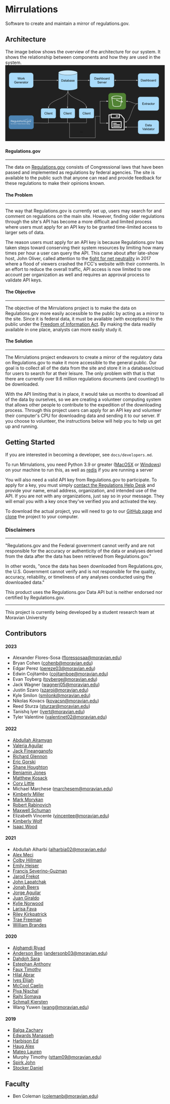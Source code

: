 # Mirrulations

Software to create and maintain a mirror of regulations.gov.

## Architecture
The image below shows the overview of the architecture for our system. It shows the relationship between components and how they are used in the system.
![Architecture](architecture.png)
#### Regulations.gov
------
The data on [Regulations.gov](https://www.regulations.gov) consists of Congressional laws that have been passed and implemented as regulations by federal agencies. The site is available to the public such that anyone can read and provide feedback for these regulations to make their opinions known.


#### The Problem
------

The way that Regulations.gov is currently set up, users may search for and comment on regulations on the main site. However, finding older regulations through the site's API has become a more difficult and limited process where users must apply for an API key to be granted time-limited access to larger sets of data.


The reason users must apply for an API key is because Regulations.gov has taken steps toward conserving their system resources by limiting how many times per hour a user can query the API. This came about after late-show host, John Oliver, called attention to the [fight for net neutrality](https://www.cbsnews.com/news/john-oliver-fans-flood-fcc-website-in-fight-for-net-neutrality/) in 2017 where a flood of viewers crashed the FCC's website with their comments. In an effort to reduce the overall traffic, API access is now limited to one account per organization as well and requires an approval process to validate API keys.

#### The Objective
------

The objective of the Mirrulations project is to make the data on Regulations.gov more easily accessible to the public by acting as a mirror to the site. Since it is federal data, it must be available (with exceptions) to the public under the [Freedom of Information Act](https://foia.state.gov/Learn/FOIA.aspx). By making the data readily available in one place, analysts can more easily study it.

#### The Solution
------
The Mirrulations project endeavors to create a mirror of the regulatory data on Regulations.gov to make it more accessible to the general public. Our goal is to collect all of the data from the site and store it in a database/cloud for users to search for at their leisure. The only problem with that is that there are currently over 9.6 million regulations documents (and counting!) to be downloaded.

With the API limiting that is in place, it would take us months to download all of the data by ourselves, so we are creating a volunteer computing system that allows other people to contribute to the expedition of the downloading process. Through this project users can apply for an API key and volunteer their computer's CPU for downloading data and sending it to our server. If you choose to volunteer, the instructions below will help you to help us get up and running.


## Getting Started

If you are interested in becoming a developer, see `docs/developers.md`.

To run Mirrulations, you need Python 3.9 or greater ([MacOSX](https://docs.python-guide.org/starting/install3/osx/) or [Windows](https://docs.python-guide.org/starting/install3/win/)) on your machine to run this, as well as [redis](https://redis.io/) if you are running a server

You will also need a valid API key from Regulations.gov to participate. To apply for a key, you must simply [contact the Regulations Help Desk](regulations@erulemakinghelpdesk.com) and provide your name, email address, organization, and intended use of the API. If you are not with any organizations, just say so in your message. They will email you with a key once they've verified you and activated the key.

To download the actual project, you will need to go to our [GitHub page](https://github.com/MoravianUniversity/mirrulations) and [clone](https://help.github.com/articles/cloning-a-repository/) the project to your computer.



### Disclaimers
--------
"Regulations.gov and the Federal government cannot verify and are not responsible for the accuracy or authenticity of the data or analyses derived from the data after the data has been retrieved from Regulations.gov."

In other words, "once the data has been downloaded from Regulations.gov, the U.S. Government cannot verify and is not responsible for the quality, accuracy, reliability, or timeliness of any analyses conducted using the downloaded data."

This product uses the Regulations.gov Data API but is neither endorsed nor certified by Regulations.gov.

--------
This project is currently being developed by a student research team at Moravian University

## Contributors

#### 2023
* Alexander Flores-Sosa (floressosaa@moravian.edu)
* Bryan Cohen (cohenb@moravian.edu)
* Edgar Perez (pereze03@moravian.edu)
* Edwin Cojitambo (cojitamboe@moravian.edu)
* Evan Toyberg (toyberge@moravian.edu)
* Jack Wagner (wagnerj05@moravian.edu)
* Justin Szaro (szaroj@moravian.edu)
* Kyle Smilon (smilonk@moravian.edu)
* Nikolas Kovacs (kovacsn@moravian.edu)
* Reed Sturza (sturzar@moravian.edu)
* Tanishq Iyer (iyert@moravian.edu)
* Tyler Valentine (valentinet02@moravian.edu)


#### 2022

* [Abdullah Alramyan](https://www.linkedin.com/in/abdullah-alramyan-1b1b56113/) 
* [Valeria Aguilar](https://www.linkedin.com/in/valeria-aguilar-395479222/) 
* [Jack Fineanganofo](https://www.linkedin.com/in/jackbf/) 
* [Richard Glennon](https://www.linkedin.com/in/glennonr/) 
* [Eric Gorski](https://www.linkedin.com/in/eric-gorski-5a7888197/) 
* [Shane Houghton](https://www.linkedin.com/in/shane-houghton-b4b0a41a2/) 
* [Benjamin Jones](https://www.linkedin.com/in/benjamin-jones-bb9533229/) 
* [Matthew Kosack](https://www.linkedin.com/in/matthew-kosack-517835173/) 
* [Cory Little](https://www.linkedin.com/in/cory-little/) 
* Michael Marchese (marchesem@moravian.edu)
* [Kimberly Miller](https://www.linkedin.com/in/kimberly-miller-39b31a162/) 
* [Mark Morykan](https://www.linkedin.com/in/mark-morykan-a64605189/) 
* [Robert Rabinovich](https://www.linkedin.com/in/robert-rabinovich-8412591a2/) 
* [Maxwell Schuman](https://www.linkedin.com/in/maxwell-schuman-98276020a/) 
* Elizabeth Vincente (vincentee@moravian.edu)
* [Kimberly Wolf](https://www.linkedin.com/in/wolfkimberly/) 
* [Isaac Wood](https://www.linkedin.com/in/isaac-wood-615a09154/) 

#### 2021

* Abdullah Alharbi (alharbia02@moravian.edu)
* [Alex Meci](https://www.linkedin.com/in/alexander-meci-292954183/) 
* [Colby Hillman](https://www.linkedin.com/in/hillman-colby3521/) 
* [Emily Heiser](https://www.linkedin.com/in/emily-heiser-6b76601a1/) 
* [Francis Severino-Guzman](https://www.linkedin.com/in/francisseverino/) 
* [Jarod Frekot](https://www.linkedin.com/in/jarod-frekot-04573b183/) 
* [John Lapatchak](https://www.linkedin.com/in/john-lapatchak-jr-236b1b184/) 
* [Jonah Beers](https://www.linkedin.com/in/jonahbeers/) 
* [Jorge Aguilar](https://www.linkedin.com/in/jorge-aguilar-129210180/) 
* [Juan Giraldo](https://www.linkedin.com/in/juan-giraldo-795559187/?trk=people-guest_people_search-card) 
* [Kylie Norwood](https://www.linkedin.com/in/kylie-norwood-11b466180/) 
* [Larisa Fava](https://www.linkedin.com/in/larisa-fava-737ab6214/) 
* [Riley Kirkpatrick](https://www.linkedin.com/in/riley-kirkpatrick/) 
* [Trae Freeman](https://www.linkedin.com/in/traefreeman/) 
* [William Brandes](https://www.linkedin.com/in/william-brandes-516013180/) 

#### 2020

* [Alghamdi Riyad](https://www.linkedin.com/in/riyad-alghamdi/?originalSubdomain=sa) 
* [Anderson Ben](https://www.linkedin.com/in/banderson6895/) (andersonb03@moravian.edu)
* [Dahdoh Sara](https://www.linkedin.com/in/sara-dahdoh-789b78172/) 
* [Estephan Anthony](https://www.linkedin.com/in/anthony-estephan-4693841a2/) 
* [Faux Timothy](https://www.linkedin.com/in/timothy-faux/) 
* [Hilal Abrar](https://www.linkedin.com/in/abrar-hilal-47b357207/) 
* [Ives Elijah](https://www.linkedin.com/in/elijah-ives-4110761a3/) 
* [McCool Caelin](https://www.linkedin.com/in/caelin-mccool-110261180/) 
* [Piya Nischal](https://www.linkedin.com/in/nischalpiya/) 
* [Rajhi Somaya](https://www.linkedin.com/in/somaya-rajhi-7b1b66173/) 
* [Schmall Kiersten](https://www.linkedin.com/in/kierstenschmall9/) 
* Wang Yuwen (wang@moravian.edu)

#### 2019

* [Balga Zachary](https://www.linkedin.com/in/zachary-balga-52b07a137/) 
* [Edwards Manasseh](https://www.linkedin.com/in/manasseh-edwards/) 
* [Harbison Ed](https://www.linkedin.com/in/edwharbison/) 
* [Haug Alex](https://www.linkedin.com/in/alexander-haug-024396137/) 
* [Mateo Lauren](https://www.linkedin.com/in/lauren-mateo-8a6821159/) 
* Murphy Timothy (sttam09@moravian.edu)
* [Spirk John](https://www.linkedin.com/in/john-spirk-iii/) 
* [Stocker Daniel](https://www.linkedin.com/in/daniel-stocker-453936159/) 

## Faculty
* Ben Coleman (colemanb@moravian.edu)
